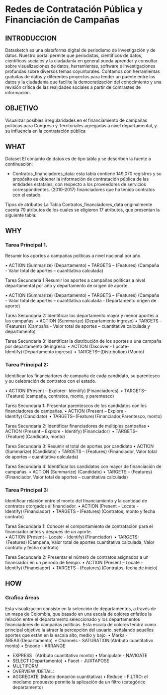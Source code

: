 # Redes de Contratación Pública y Financiación de Campañas 

## INTRODUCCION
 
Datasketch es una plataforma digital de periodismo de investigación y de datos. Nuestro portal permite que periodistas, científicos de datos, científicos sociales y la ciudadanía en general pueda aprender y consultar sobre visualizaciones de datos, herramientas, software e investigaciones profundas sobre diversos temas coyunturales. Contamos con herramientas gratuitas de datos y diferentes proyectos para tender un puente entre los datos y la ciudadanía que facilite la democratización del conocimiento y una revisión crítica de las realidades sociales a partir de contrastes de información.

## OBJETIVO
Visualizar posibles irregularidades en el financiamiento de campañas políticas para Congreso y Territoriales agregadas a nivel departamental, y su influencia en la contratación pública


## WHAT
Dataset
El conjunto de datos es de tipo tabla y se describen la fuente a continuación:
-	Contratos_financiadores_data: esta tabla contiene 149,070 registros y su propósito es obtener la información de contratación pública de las entidades estatales, con respecto a los proveedores de servicios correspondientes. (2010-2017) financiadores que ha tenido contratos con el estado.

Tipos de atributos
La Tabla Contratos_financiadores_data originalmente cuenta  79 atributos de los cuales se eligieron 17 atributos, que presentan la siguiente tabla:


## WHY
### Tarea Principal 1.
Resumir los aportes a campañas políticas a nivel nacional por año.

•	ACTION (Summarize) (Departamento) 
•	TARGETS – (Features) (Campaña - Valor total de aportes – cuantitativa calculada) 

Tarea Secundaria 1
Resumir los aportes a campañas políticas a nivel departamental por año y departamento de origen de aporte.

•	ACTION (Summarize) (Departamento) 
•	TARGETS – (Features) (Campaña - Valor total de aportes – cuantitativa calculada - Departamento origen de aporte) 

Tarea Secundaria 2:
Identificar los departamento mayor y menor aportes a las campañas.
•	ACTION (Summarize) (Departamento ingreso) 
•	TARGETS – (Features) (Campaña - Valor total de aportes – cuantitativa calculada y departamento) 

Tarea Secundaria 3:
Identificar la distribución de los aportes a una campaña por departamento de ingreso.
•	ACTION (Discover - Locate- Identify) (Departamento ingreso)  
•	TARGETS– (Distribution) (Monto)

### Tarea Principal 2: 
Identificar los financiadores de campaña de cada candidato, su parentesco y su celebración de contratos con el estado.

•	ACTION (Present – Explorer- Identify) (Financiadores)  
•	TARGETS– (Feature) (campaña, contratos, monto, y parentesco)

Tarea Secundaria 1: 
Presentar parentescos de los candidatos con los financiadores de campañas. 
•	ACTION (Present – Explore - Identify) (Candidato)  
•	TARGETS– (Feature) (Financiador,Parentesco, monto)

Tarea Secundaria 2: 
Identificar financiadores de múltiples campañas
•	ACTION (Present – Explore - Identify) (Financiador)  
•	TARGETS– (Feature) (Candidato, monto)

Tarea Secundaria 3: 
Resumir el total de aportes por candidato 
•	ACTION (Summarize) (Candidato) 
•	TARGETS – (Features) (Financiador, Valor total de aportes – cuantitativa calculada) 

Tarea Secundaria 4: 
Identificar los candidatos con mayor de financiación de campañas.
•	ACTION (Summarize) (Candidato) 
•	TARGETS – (Features) (Financiador, Valor total de aportes – cuantitativa calculada) 

### Tarea Principal 3: 
Identificar relación entre el monto del financiamiento y la cantidad de contratos otorgados al financiador. 
•	ACTION (Present – Locate - Identify) (Financiador)  
•	TARGETS - (Features) (Contratos, monto y fecha contrato)

Tarea Secundaria 1: 
Conocer el comportamiento de contratación para el financiador antes y después de un aporte.  
•	ACTION (Present – Locate - Identify) (Financiador)  
•	TARGETS- (Features) (Campaña, Valor total de aportes cuantitativa calculada, Valor contrato y fecha contrato)

Tarea Secundaria 2: 
Presentar el número de contratos asignados a un financiador en un período de tiempo.
•	ACTION (Present – Locate - Identify) (Financiador)  
•	TARGETS – (Features) (Contratos, fecha de inicio)


## HOW
###	Grafica Áreas
Esta visualización consiste en la selección de departamentos, a través de un mapa de Colombia, que basado en una escala de colores enfatice la relación entre el departamento seleccionado y los departamentos financiadores de campañas políticas. Esta escala de colores tendrá como principal objetivo la atraer la percepción del usuario, señalando aquellos aportes que están en la escala alto, medio y bajo.
•	Marks	-	ÁREAS (Departamento) 
•	Channels	-	SATURATION (Atributo cuantitativo monto)
•	Encode	-	ARRANGE 
-	EXPRESS   (Atributo cuantitativo monto)
•	Manipulate	-	NAVIGATE 
-	SELECT (Departamento) 
•	Facet	-	JUXTAPOSE 
-	MULTIFORM
-	OVERVIEW /DETAIL:
-	AGGREGATE  (Monto donación cuantitativa)
•	Reduce	-	FILTRO: el modismo propuesto permite la aplicación de un filtro (categórico departamento)




